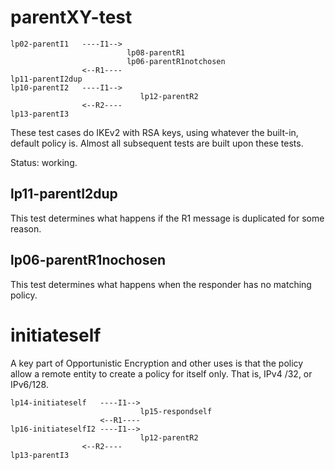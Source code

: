 parentXY-test
================

    lp02-parentI1   ----I1-->
                              lp08-parentR1
                              lp06-parentR1notchosen
                    <--R1----
    lp11-parentI2dup
    lp10-parentI2   ----I1-->
                                 lp12-parentR2
                    <--R2----
    lp13-parentI3

These test cases do IKEv2 with RSA keys, using whatever the built-in, default policy is.
Almost all subsequent tests are built upon these tests.

Status: working.

lp11-parentI2dup
----------------
This test determines what happens if the R1 message is duplicated for some
reason.

lp06-parentR1nochosen
---------------------
This test determines what happens when the responder has no matching policy.

initiateself
============

A key part of Opportunistic Encryption and other uses is that the policy
allow a remote entity to create a policy for itself only.  That is, IPv4 /32,
or IPv6/128.


    lp14-initiateself   ----I1-->
                                 lp15-respondself
                        <--R1----
    lp16-initiateselfI2 ----I1-->
                                 lp12-parentR2
                    <--R2----
    lp13-parentI3

